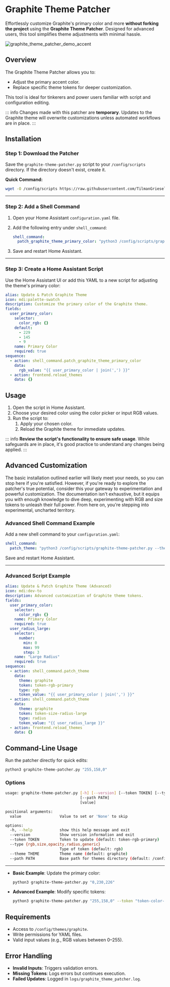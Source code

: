 # Graphite Theme Patcher

Effortlessly customize Graphite's primary color and more **without forking the project** using the **Graphite Theme Patcher**. Designed for advanced users, this tool simplifies theme adjustments with minimal hassle.

![graphite_theme_patcher_demo_accent](/assets/gif/graphite_theme_patcher_demo_accent.gif)

## Overview

The Graphite Theme Patcher allows you to:
- Adjust the primary accent color.
- Replace specific theme tokens for deeper customization.

This tool is ideal for tinkerers and power users familiar with script and configuration editing.

::: info
Changes made with this patcher are **temporary**. Updates to the Graphite theme will overwrite customizations unless automated workflows are in place.
:::


## Installation

### **Step 1: Download the Patcher**

Save the `graphite-theme-patcher.py` script to your `/config/scripts` directory. If the directory doesn't exist, create it.

**Quick Command:**

```bash
wget -O /config/scripts https://raw.githubusercontent.com/TilmanGriesel/graphite/refs/heads/main/extras/theme-patcher/graphite-theme-patcher.py
```

---

### **Step 2: Add a Shell Command**

1. Open your Home Assistant `configuration.yaml` file.
2. Add the following entry under `shell_command`:

   ```yaml
   shell_command:
     patch_graphite_theme_primary_color: "python3 /config/scripts/graphite-theme-patcher.py {{ rgb_value }}"
   ```

3. Save and restart Home Assistant.


---

### **Step 3: Create a Home Assistant Script**

Use the Home Assistant UI or add this YAML to a new script for adjusting the theme's primary color:

```yaml
alias: Update & Patch Graphite Theme
icon: mdi:palette-swatch
description: Customize the primary color of the Graphite theme.
fields:
  user_primary_color:
    selector:
      color_rgb: {}
    default:
      - 229
      - 145
      - 9
    name: Primary Color
    required: true
sequence:
  - action: shell_command.patch_graphite_theme_primary_color
    data:
      rgb_value: "{{ user_primary_color | join(',') }}"
  - action: frontend.reload_themes
    data: {}
```

## Usage

1. Open the script in Home Assistant.
2. Choose your desired color using the color picker or input RGB values.
3. Run the script to:
   1. Apply your chosen color.
   2. Reload the Graphite theme for immediate updates.

::: info
**Review the script's functionality to ensure safe usage**. While safeguards are in place, it's good practice to understand any changes being applied.
:::

## Advanced Customization

The basic installation outlined earlier will likely meet your needs, so you can stop here if you're satisfied. However, if you're ready to explore the patcher's true potential, consider this your gateway to experimentation and powerful customization. The documentation isn't exhaustive, but it equips you with enough knowledge to dive deep, experimenting with RGB and size tokens to unleash their full power. From here on, you're stepping into experimental, uncharted territory.

### Advanced Shell Command Example

Add a new shell command to your `configuration.yaml`:

```yaml
shell_command:
  patch_theme: "python3 /config/scripts/graphite-theme-patcher.py --theme {{ theme }} --token {{ token }} --type {{ type }} {{ token_value }}"
```

Save and restart Home Assistant.

---

### Advanced Script Example

```yaml
alias: Update & Patch Graphite Theme (Advanced)
icon: mdi:dev-to
description: Advanced customization of Graphite theme tokens.
fields:
  user_primary_color:
    selector:
      color_rgb: {}
    name: Primary Color
    required: true
  user_radius_large:
    selector:
      number:
        min: 0
        max: 99
        step: 3
    name: "Large Radius"
    required: true
sequence:
  - action: shell_command.patch_theme
    data:
      theme: graphite
      token: token-rgb-primary
      type: rgb
      token_value: "{{ user_primary_color | join(',') }}"
  - action: shell_command.patch_theme
    data:
      theme: graphite
      token: token-size-radius-large
      type: radius
      token_value: "{{ user_radius_large }}"
  - action: frontend.reload_themes
    data: {}
```

## Command-Line Usage

Run the patcher directly for quick edits:

```bash
python3 graphite-theme-patcher.py "255,158,0"
```

### Options

```bash
usage: graphite-theme-patcher.py [-h] [--version] [--token TOKEN] [--type {rgb,size,opacity,radius,generic}] [--theme THEME]
                                 [--path PATH]
                                 [value]

positional arguments:
  value                 Value to set or 'None' to skip

options:
  -h, --help            show this help message and exit
  --version             Show version information and exit
  --token TOKEN         Token to update (default: token-rgb-primary)
  --type {rgb,size,opacity,radius,generic}
                        Type of token (default: rgb)
  --theme THEME         Theme name (default: graphite)
  --path PATH           Base path for themes directory (default: /config/themes)
```

---

- **Basic Example**: Update the primary color:
  ```bash
  python3 graphite-theme-patcher.py "0,230,226"
  ```
- **Advanced Example**: Modify specific tokens:
  ```bash
  python3 graphite-theme-patcher.py "255,158,0" --token "token-color-feedback-info"
  ```

## Requirements

- Access to `/config/themes/graphite`.
- Write permissions for YAML files.
- Valid input values (e.g., RGB values between 0–255).

## Error Handling

- **Invalid Inputs**: Triggers validation errors.
- **Missing Tokens**: Logs errors but continues execution.
- **Failed Updates**: Logged in `logs/graphite_theme_patcher.log`.
